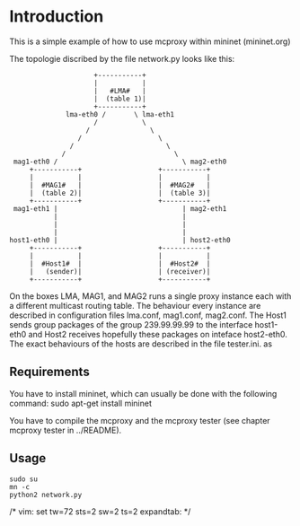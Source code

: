 Introduction
============
This is a simple example of how to use mcproxy within mininet (mininet.org) 

The topologie discribed by the file network.py looks like this:   
                  
                         +-----------+
                         |           |
                         |   #LMA#   |
                         |  (table 1)|
                         +-----------+
                  lma-eth0 /       \ lma-eth1         
                         /           \        
                       /               \      
                     /                   \    
                   /                       \  
                 /                           \
     mag1-eth0 /                               \ mag2-eth0
         +-----------+                   +-----------+
         |           |                   |           |
         |  #MAG1#   |                   |  #MAG2#   |
         |  (table 2)|                   |  (table 3)|
         +-----------+                   +-----------+
     mag1-eth1 |                               | mag2-eth1 
               |                               | 
               |                               | 
               |                               | 
    host1-eth0 |                               | host2-eth0 
         +-----------+                   +-----------+
         |           |                   |           |
         |  #Host1#  |                   |  #Host2#  |
         |   (sender)|                   | (receiver)|
         +-----------+                   +-----------+
          
On the boxes LMA, MAG1, and MAG2 runs a single proxy instance each with a
different multicast routing table. The behaviour every instance are described
in configuration files lma.conf, mag1.conf, mag2.conf.  The Host1 sends group
packages of the group 239.99.99.99 to the interface host1-eth0 and Host2
receives hopefully these packages on inteface host2-eth0. The exact behaviours
of the hosts are described in the file tester.ini. as
     
Requirements
------------
You have to install mininet, which can usually be done with the following command:
    sudo apt-get install mininet
    
You have to compile the mcproxy and the mcproxy tester (see chapter mcproxy tester in ../README).

Usage   
-----   
    sudo su
    mn -c
    python2 network.py  
   
   
   
   /* vim: set tw=72 sts=2 sw=2 ts=2 expandtab: */
